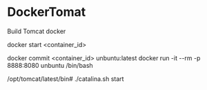 # DockerTomat
Build Tomcat docker

docker start <container_id>

docker commit <container_id> unbuntu:latest
docker run -it --rm -p 8888:8080 unbuntu /bin/bash


/opt/tomcat/latest/bin# ./catalina.sh start
